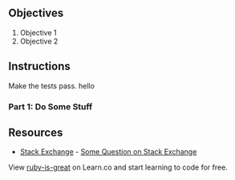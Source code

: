 ## Objectives

1. Objective 1
2. Objective 2

## Instructions

Make the tests pass.
hello

### Part 1: Do Some Stuff

## Resources

* [Stack Exchange](http://www.stackexchange.com) - [Some Question on Stack Exchange](http://www.stackexchange.com/questions/123)

<p class='util--hide'>View <a href='https://learn.co/lessons/ruby-is-great'>ruby-is-great</a> on Learn.co and start learning to code for free.</p>
